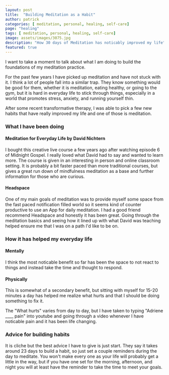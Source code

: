 ```yaml
---
layout: post
title:  "Building Meditation as a Habit"
author: patrick
categories: [ meditation, personal, healing, self-care]
page: "healing"
tags: [ meditation, personal, healing, self-care]
image: assets/images/3075.jpg
description: "How 30 days of Meditation has noticably improved my life"
featured: true
---
```


I want to take a moment to talk about what I am doing to build the foundations of my meditation practice.

For the past few years I have picked up meditation and have not stuck with it. I think a lot of people fall into a similar trap. They know something would be good for them, whether it is meditation, eating healthy, or going to the gym, but it is hard in everyday life to stick through things, especially in a world that promotes stress, anxiety, and running yourself thin. 

After some recent transformative therapy, I was able to pick a few new habits that have really improved my life and one of those is meditation.

### What I have been doing

#### Meditation for Everyday Life by David Nichtern
I bought this creative live course a few years ago after watching episode 6 of Midnight Gospel. I really loved what David had to say and wanted to learn more. The course is given in an interesting in person and online classroom setting. It is probably a bit faster paced than more traditional courses, but gives a great run down of mindfulness meditation as a base and further information for those who are curious. 

#### Headspace
One of my main goals of meditation was to provide myself some space from the fast paced notification filled world so it seems kind of counter productive to use an App for daily meditation. I had a good friend recommend Headspace and honestly it has been great. Going through the meditation basics and seeing how it lined up with what David was teaching helped ensure me that I was on a path I'd like to be on.  


### How it has helped my everyday life

#### Mentally
I think the most noticable benefit so far has been the space to not react to things and instead take the time and thought to respond. 

#### Physically
This is somewhat of a secondary benefit, but sitting with myself for 15-20 minutes a day has helped me realize what hurts and that I should be doing something to fix it. 

The "What hurts" varies from day to day, but I have taken to typing "Adriene ____ pain" into youtube and going through a video whenever I have noticable pain and it has been life changing. 

### Advice for building habits
It is cliche but the best advice I have to give is just start. They say it takes around 23 days to build a habit, so just set a couple reminders during the day to meditate. You won't make every one as your life will probably get a little in the way, but if you have one set for the morning, afternoon, and night you will at least have the reminder to take the time to meet your goals. 
